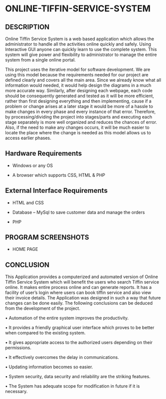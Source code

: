 # ONLINE-TIFFIN-SERVICE-SYSTEM

## DESCRIPTION

Online Tiffin Service System is a web based application which allows the administrator to handle
all the activities online quickly and safely. Using Interactive GUI anyone can quickly learn to use
the complete system. This system will give power and flexibility to administrator to manage the
entire system from a single online portal. 

This project uses the iterative model for software development.
We are using this model because the requirements needed for our project are defined clearly and
covers all the main area. Since we already know what all information would needed, it would help
design the diagrams in a much more accurate way. Similarly, after designing each webpage, each
code should be consequently generated and tested as it will be more efficient, rather than first
designing everything and then implementing, cause if a problem or change arises at a later stage it
would be more of a hassle to make changes in every phase and every instance of that error.
Therefore, by processing/dividing the project into stages/parts and executing each stage separately
is more well organized and reduces the chances of error. Also, if the need to make any changes
occurs, it will be much easier to locate the place where the change is needed as this model allows
us to access earlier phases.



 ## Hardware Requirements
* Windows or any OS

* A browser which supports CSS, HTML & PHP



## External Interface Requirements

* HTML and CSS

* Database – MySql to save customer data and manage the orders
  
* PHP

## PROGRAM SCREENSHOTS

* HOME PAGE


## CONCLUSION
This Application provides a computerized and automated version of Online Tiffin Service
System which will benefit the users who search Tiffin service online. It makes entire process
online and can generate reports. It has a facility of user’s login where users can book tiffin service
and also view their invoice details. The Application was designed in such a way that future
changes can be done easily. The following conclusions can be deduced from the development
of the project.

• Automation of the entire system improves the productivity.

• It provides a friendly graphical user interface which proves to be better when compared to
the existing system.

• It gives appropriate access to the authorized users depending on their permissions.

• It effectively overcomes the delay in communications.

• Updating information becomes so easier.

• System security, data security and reliability are the striking features.

• The System has adequate scope for modification in future if it is necessary.


